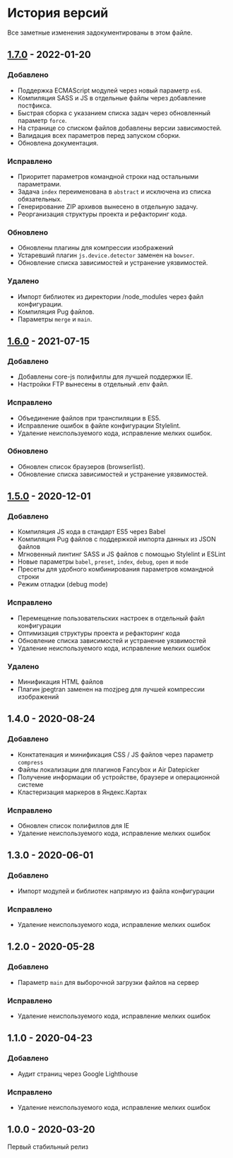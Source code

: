# История версий

Все заметные изменения задокументированы в этом файле.

[1.7.0]: https://github.com/digikid/gulp-project/releases/tag/1.7.0

## [1.7.0] - 2022-01-20

### Добавлено
- Поддержка ECMAScript модулей через новый параметр `es6`.
- Компиляция SASS и JS в отдельные файлы через добавление постфикса.
- Быстрая сборка с указанием списка задач через обновленный параметр `force`.
- На странице со списком файлов добавлены версии зависимостей.
- Валидация всех параметров перед запуском сборки.
- Обновлена документация.

### Исправлено
- Приоритет параметров командной строки над остальными параметрами.
- Задача `index` переименована в `abstract` и исключена из списка обязательных.
- Генерирование ZIP архивов вынесено в отдельную задачу.
- Реорганизация структуры проекта и рефакторинг кода.

### Обновлено
- Обновлены плагины для компрессии изображений
- Устаревший плагин `js.device.detector` заменен на `bowser`.
- Обновление списка зависимостей и устранение уязвимостей.

### Удалено
- Импорт библиотек из директории /node_modules через файл конфигурации.
- Компиляция Pug файлов.
- Параметры `merge` и `main`.

[1.6.0]: https://github.com/digikid/gulp-project/releases/tag/1.6.0

## [1.6.0] - 2021-07-15

### Добавлено
- Добавлены core-js полифиллы для лучшей поддержки IE.
- Настройки FTP вынесены в отдельный .env файл.

### Исправлено
- Объединение файлов при транспиляции в ES5.
- Исправление ошибок в файле конфигурации Stylelint.
- Удаление неиспользуемого кода, исправление мелких ошибок.

### Обновлено
- Обновлен список браузеров (browserlist).
- Обновление списка зависимостей и устранение уязвимостей.

[1.5.0]: https://github.com/digikid/gulp-project/releases/tag/1.5.0

## [1.5.0] - 2020-12-01

### Добавлено
- Компиляция JS кода в стандарт ES5 через Babel
- Компиляция Pug файлов c поддержкой импорта данных из JSON файлов
- Мгновенный линтинг SASS и JS файлов с помощью Stylelint и ESLint
- Новые параметры `babel`, `preset`, `index`, `debug`, `open` и `mode`
- Пресеты для удобного комбинирования параметров командной строки
- Режим отладки (debug mode)

### Исправлено
- Перемещение пользовательских настроек в отдельный файл конфигурации
- Оптимизация структуры проекта и рефакторинг кода
- Обновление списка зависимостей и устранение уязвимостей
- Удаление неиспользуемого кода, исправление мелких ошибок

### Удалено
- Минификация HTML файлов
- Плагин jpegtran заменен на mozjpeg для лучшей компрессии изображений

## 1.4.0 - 2020-08-24

### Добавлено
- Конктатенация и минификация CSS / JS файлов через параметр `compress`
- Файлы локализации для плагинов Fancybox и Air Datepicker
- Получение информации об устройстве, браузере и операционной системе
- Кластеризация маркеров в Яндекс.Картах

### Исправлено
- Обновлен список полифиллов для IE
- Удаление неиспользуемого кода, исправление мелких ошибок

## 1.3.0 - 2020-06-01

### Добавлено
- Импорт модулей и библиотек напрямую из файла конфигурации

### Исправлено
- Удаление неиспользуемого кода, исправление мелких ошибок

## 1.2.0 - 2020-05-28

### Добавлено
- Параметр `main` для выборочной загрузки файлов на сервер

### Исправлено
- Удаление неиспользуемого кода, исправление мелких ошибок

## 1.1.0 - 2020-04-23

### Добавлено
- Аудит страниц через Google Lighthouse

### Исправлено
- Удаление неиспользуемого кода, исправление мелких ошибок

## 1.0.0 - 2020-03-20
Первый стабильный релиз
